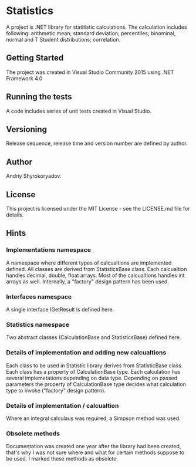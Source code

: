 # Statistics
A project is .NET library for statitistic calculations. The calculation includes following: arithmetic mean; standard deviation; percentiles; binominal, normal and T Student distributions; correlation.
## Getting Started
The project was created in Visual Studio Community 2015 using .NET Framework 4.0
## Running the tests
A code includes series of unit tests created in Visual Studio.
## Versioning
Release sequence, release time and version number are defined by author. 
## Author
Andriy Shyrokoryadov.
## License
This project is licensed under the MIT License - see the LICENSE.md file for details.
## Hints
### Implementations namespace
A namespace where different types of calcualtions are implemented defined. All classes are derived from StatisticsBase class. Each calcualtion handles decimal, double, float arrays. Most of the calcualtions handles int arrays as well. Internally, a "factory" design pattern has been used.
### Interfaces namespace
A single interface IGetResult is defined here.
### Statistics namespace
Two abstract classes (CalculationBase and StatisticsBase) defined here.
### Details of implementation and adding new calcualtions
Each class to be used in Statistic library derives from StatisticBase class. Each class has a property of CalculationBase type. Each calculation has several implemetations depending on data type. Depending on passed parameters the property of CalculationBase type decides what calculation type to invoke ("factory" design pattern).
### Details of implementation / calcualtion
Where an integral calculaus was required, a Simpson method was used.
### Obsolete methods
Documentation was created one year after the library had been created, that's why I was not sure where and what for certain methods suppose to be used. I marked these methods as obsolete.
